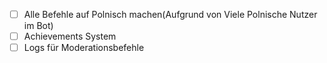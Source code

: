 - [ ] Alle Befehle auf Polnisch machen(Aufgrund von Viele Polnische Nutzer im Bot)
- [ ] Achievements System
- [ ] Logs für Moderationsbefehle